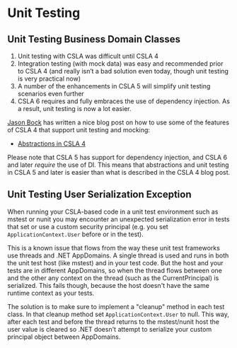 # Unit Testing

## Unit Testing Business Domain Classes

1. Unit testing with CSLA was difficult until CSLA 4
1. Integration testing (with mock data) was easy and recommended prior to CSLA 4 (and really isn’t a bad solution even today, though unit testing is very practical now)
1. A number of the enhancements in CSLA 5 will simplify unit testing scenarios even further
1. CSLA 6 requires and fully embraces the use of dependency injection. As a result, unit testing is now a lot easier.

[Jason Bock](https://github.com/JasonBock) has written a nice blog post on how to use some of the features of CSLA 4 that support unit testing and mocking:

* [Abstractions in CSLA 4](Abstractions-in-CSLA.md)

Please note that CSLA 5 has support for dependency injection, and CSLA 6 and later _require_ the use of DI. This means that abstractions and unit testing in CSLA 5 and later is easier than what is described in the CSLA 4 blog post.

## Unit Testing User Serialization Exception

When running your CSLA-based code in a unit test environment such as mstest or nunit you may encounter an unexpected serialization error in tests that set or use a custom security principal (e.g. you set `ApplicationContext.User` before or in the test).

This is a known issue that flows from the way these unit test frameworks use threads and .NET AppDomains. A single thread is used and runs in both the unit test host (like mstest) and in your test code. But the host and your tests are in different AppDomains, so when the thread flows between one and the other any context on the thread (such as the CurrentPrincipal) is serialized. This fails though, because the host doesn't have the same runtime context as your tests.

The solution is to make sure to implement a "cleanup" method in each test class. In that cleanup method set `ApplicationContext.User` to null. This way, after each test and before the thread returns to the mstest/nunit host the user value is cleared so .NET doesn't attempt to serialize your custom principal object between AppDomains.
